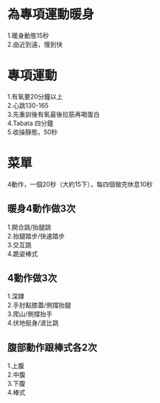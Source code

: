 # 為專項運動暖身  
1.暖身動態15秒  
2.由近到遠，慢到快  

# 專項運動  
1.有氧要20分鐘以上  
2.心跳130-165  
3.先重訓後有氧最後拉筋再喝蛋白    
4.Tabata 四分鐘  
5.收操靜態，50秒  

# 菜單
4動作，一個20秒（大約15下），每四個做完休息10秒  
## 暖身4動作做3次  
1.開合跳/抬腿跳  
2.抬腿踏步/快速踏步  
3.交互跳  
4.跪姿棒式  
## 4動作做3次
1.深蹲  
2.手肘點膝蓋/側撐抬腿  
3.爬山/側撐抬手  
4.伏地挺身/波比跳  
## 腹部動作跟棒式各2次  
1.上腹  
2.中腹  
3.下腹  
4.棒式
